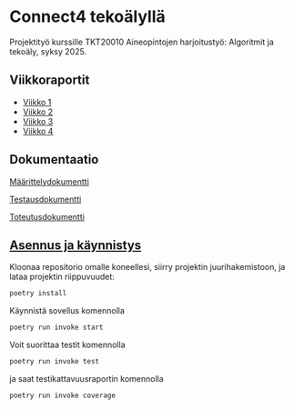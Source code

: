 # Connect4 tekoälyllä

Projektityö kurssille TKT20010 Aineopintojen harjoitustyö: Algoritmit ja tekoäly, syksy 2025.

## Viikkoraportit

- [Viikko 1](https://github.com/eveliinaalikoski/Connect4/blob/main/dokumentaatio/viikkoraportit/viikko1.md)
- [Viikko 2](https://github.com/eveliinaalikoski/Connect4/blob/main/dokumentaatio/viikkoraportit/viikko2.md)
- [Viikko 3](https://github.com/eveliinaalikoski/Connect4/blob/main/dokumentaatio/viikkoraportit/viikko3.md)
- [Viikko 4](https://github.com/eveliinaalikoski/Connect4/blob/main/dokumentaatio/viikkoraportit/viikko4.md)

## Dokumentaatio

[Määrittelydokumentti](https://github.com/eveliinaalikoski/Connect4/blob/main/dokumentaatio/maarittelydokumentti.md)

[Testausdokumentti](https://github.com/eveliinaalikoski/Connect4/blob/main/dokumentaatio/testausdokumentti.md)

[Toteutusdokumentti](https://github.com/eveliinaalikoski/Connect4/blob/main/dokumentaatio/toteutusdokumentti.md)

## [Asennus ja käynnistys](https://github.com/eveliinaalikoski/Connect4/blob/main/dokumentaatio/kayttoohje.md)

Kloonaa repositorio omalle koneellesi, siirry projektin juurihakemistoon, ja lataa projektin riippuvuudet:

```bash
poetry install
```

Käynnistä sovellus komennolla

```bash
poetry run invoke start
```

Voit suorittaa testit komennolla

```bash
poetry run invoke test
```

ja saat testikattavuusraportin komennolla

```bash
poetry run invoke coverage
```
